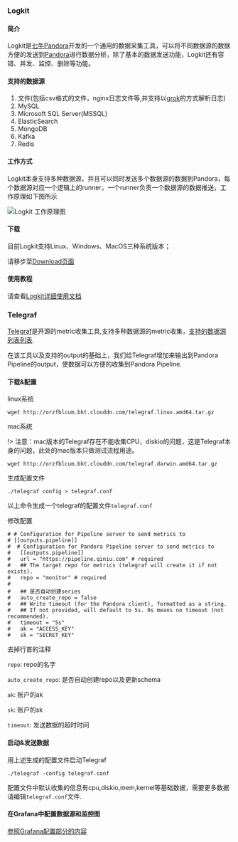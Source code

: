 
### Logkit

#### 简介

Logkit是[七牛Pandora](https://pandora-docs.qiniu.com)开发的一个通用的数据采集工具，可以将不同数据源的数据方便的发送到[Pandora](https://pandora-docs.qiniu.com)进行数据分析，除了基本的数据发送功能，Logkit还有容错、并发、监控、删除等功能。

#### 支持的数据源

1. 文件(包括csv格式的文件，nginx日志文件等,并支持以[grok](https://www.elastic.co/blog/do-you-grok-grok)的方式解析日志)
1. MySQL
1. Microsoft SQL Server(MSSQL)
1. ElasticSearch
1. MongoDB
1. Kafka
1. Redis

#### 工作方式

Logkit本身支持多种数据源，并且可以同时发送多个数据源的数据到Pandora，每个数据源对应一个逻辑上的runner，一个runner负责一个数据源的数据推送，工作原理如下图所示

![Logkit 工作原理图](https://qiniu.github.io/pandora-docs/_media/logkit.png)

#### 下载

目前Logkit支持Linux、Windows、MacOS三种系统版本；

请移步至[Download页面](https://github.com/qiniu/Logkit/wiki/Download)

#### 使用教程

请查看[Logkit详细使用文档](https://github.com/qiniu/logkit)


### Telegraf

[Telegraf](https://github.com/influxdata/telegraf)是开源的metric收集工具,支持多种数据源的metric收集，[支持的数据源列表列表](https://github.com/influxdata/telegraf#input-plugins).

在该工具以及支持的output的基础上，我们给Telegraf增加来输出到Pandora Pipeline的output，使数据可以方便的收集到Pandora Pipeline.

#### 下载&配置

linux系统

```
wget http://orzfblcum.bkt.clouddn.com/telegraf.linux.amd64.tar.gz
```

mac系统

!> 注意：mac版本的Telegraf存在不能收集CPU，diskio的问题，这是Telegraf本身的问题，此处的mac版本只做测试流程用途。


```
wget http://orzfblcum.bkt.clouddn.com/telegraf.darwin.amd64.tar.gz
```

生成配置文件

```
./telegraf config > telegraf.conf
```

以上命令生成一个telegraf的配置文件`telegraf.conf`

修改配置

```
# # Configuration for Pipeline server to send metrics to
# [[outputs.pipeline]]
#  # Configuration for Pandora Pipeline server to send metrics to
#   [[outputs.pipeline]]
#   url = "https://pipeline.qiniu.com" # required
#   ## The target repo for metrics (telegraf will create it if not exists).
#   repo = "monitor" # required
#
#   ## 是否自动创建series
#   auto_create_repo = false
#   ## Write timeout (for the Pandora client), formatted as a string.
#   ## If not provided, will default to 5s. 0s means no timeout (not recommended).
#   timeout = "5s"
#   ak = "ACCESS_KEY"
#   sk = "SECRET_KEY"
```

去掉行首的注释

`repo`: repo的名字

`auto_create_repo`: 是否自动创建repo以及更新schema

`ak`: 账户的ak

`sk`: 账户的sk

`timeout`: 发送数据的超时时间


#### 启动&发送数据

用上述生成的配置文件启动Telegraf

```
./telegraf -config telegraf.conf
```

配置文件中默认收集的信息有cpu,diskio,mem,kernel等基础数据，需要更多数据请编辑`telegraf.conf`文件.

#### 在Grafana中配置数据源和监控图

[参照Grafana配置部分的内容](https://qiniu.github.io/pandora-docs/#/quickstart/grafana)